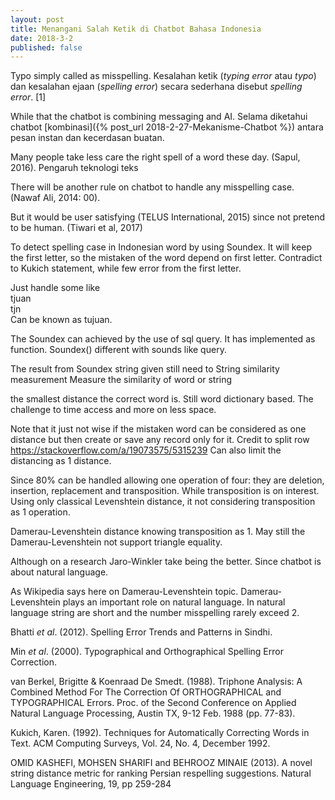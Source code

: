 ```yaml
---
layout: post
title: Menangani Salah Ketik di Chatbot Bahasa Indonesia
date: 2018-3-2
published: false
---
```

Typo simply called as misspelling.
Kesalahan ketik (_typing error_ atau _typo_) dan kesalahan ejaan (_spelling error_)
secara sederhana disebut _spelling error_. [1]

While that the chatbot is combining messaging and AI.
Selama diketahui chatbot [kombinasi]({% post_url 2018-2-27-Mekanisme-Chatbot %}) antara
pesan instan dan kecerdasan buatan.

Many people take less care the right spell of a word these day. (Sapul, 2016).
Pengaruh teknologi teks 

There will be another rule on chatbot to handle any misspelling case. (Nawaf Ali, 2014: 00).

But it would be user satisfying (TELUS International, 2015)
since not pretend to be human. (Tiwari et al, 2017)

To detect spelling case in Indonesian word by using Soundex.
It will keep the first letter, so the mistaken of the word depend on first letter.
Contradict to Kukich statement, while few error from the first letter.

Just handle some like  
tjuan  
tjn  
Can be known as tujuan.

The Soundex can achieved by the use of sql query. It has implemented as function. Soundex() different with sounds like query.

The result from Soundex string given still need to
String similarity measurement
Measure the similarity of word or string

the smallest distance the correct word is. Still word dictionary based. The challenge to time access and  more on less space.

Note that it just not wise if the mistaken word can be considered as one distance but then create or save any record only for it.
Credit to split row https://stackoverflow.com/a/19073575/5315239
Can also limit the distancing as 1 distance.

Since 80% can be handled allowing one operation of four: they are deletion, insertion, replacement and transposition.
While transposition is on interest. Using only classical Levenshtein distance, it not considering transposition as 1 operation.

Damerau-Levenshtein distance knowing transposition as 1. May still the Damerau-Levenshtein not support triangle equality.

Although on a research Jaro-Winkler take being the better. Since chatbot is about natural language.

As Wikipedia says here on Damerau-Levenshtein topic.
Damerau-Levenshtein plays an important role on natural language. In natural language string are short and the number misspelling rarely exceed 2.

Bhatti _et al_. (2012). Spelling Error Trends and Patterns in Sindhi.

Min _et al_. (2000). Typographical and Orthographical Spelling Error Correction.

van Berkel, Brigitte & Koenraad De Smedt. (1988). Triphone Analysis: A Combined Method For The Correction Of ORTHOGRAPHICAL and TYPOGRAPHICAL Errors. Proc. of the Second Conference on Applied Natural Language Processing, Austin TX, 9-12 Feb. 1988 (pp. 77-83).

Kukich, Karen. (1992). Techniques for Automatically Correcting Words in Text. ACM Computing Surveys, Vol. 24, No. 4, December 1992.

OMID KASHEFI, MOHSEN SHARIFI and BEHROOZ MINAIE (2013). A novel string distance metric for ranking Persian respelling suggestions. Natural Language Engineering, 19, pp 259-284